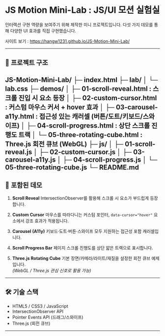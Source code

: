# JS Motion Mini-Lab : JS/UI 모션 실험실

인터랙션 구현 역량을 보여주기 위해 제작한 미니 프로젝트입니다.
다섯 가지 데모를 통해 다양한 UI 효과를 직접 구현했습니다.

사이트 보기 : https://hangw1231.github.io/JS-Motion-Mini-Lab/

---

## 📂 프로젝트 구조

JS-Motion-Mini-Lab/
├─ index.html
├─ lab/
│  └─ lab.css
├─ demos/
│  ├─ 01-scroll-reveal.html : 스크롤 진입 시 요소 등장
│  ├─ 02-custom-cursor.html : 커스텀 마우스 커서 + hover 효과
│  ├─ 03-carousel-a11y.html : 접근성 있는 캐러셀 (버튼/도트/키보드/스와이프)
│  ├─ 04-scroll-progress.html : 상단 스크롤 진행도 트랙
│  └─ 05-three-rotating-cube.html : Three.js 회전 큐브 (WebGL)
├─ js/
│  ├─ 01-scroll-reveal.js
│  ├─ 02-custom-cursor.js
│  ├─ 03-carousel-a11y.js
│  ├─ 04-scroll-progress.js
│  └─ 05-three-rotating-cube.js
└─ README.md
---

## 🧩 포함된 데모

1. **Scroll Reveal**
   IntersectionObserver를 활용해 스크롤 시 요소가 부드럽게 등장합니다.

2. **Custom Cursor**
   마우스를 따라다니는 커스텀 포인터, `data-cursor="hover"` 요소에서 강조 효과가 적용됩니다.

3. **Carousel (A11y)**
   키보드·도트·버튼·스와이프 모두 지원하는 접근성 포함 캐러셀입니다.

4. **Scroll Progress Bar**
   페이지 스크롤 진행도를 상단 얇은 트랙으로 표시합니다.

5. **Three.js Rotating Cube**
   기본 장면/카메라/라이트/재질을 설정한 회전 큐브 예제입니다.  
   *(WebGL / Three.js 관심 신호로 활용 가능)*

---

## 🛠️ 기술 스택
- HTML5 / CSS3 / JavaScript
- IntersectionObserver API
- Pointer Events API (드래그/스와이프)
- Three.js (회전 큐브)

---
